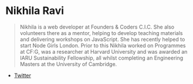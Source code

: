 # Nikhila Ravi

> Nikhila is a web developer at Founders & Coders C.I.C. She also volunteers there as a mentor, helping to develop teaching materials and delivering workshops on JavaScript. She has recently helped to start Node Girls London. Prior to this Nikhila worked on Programmes at CF:G, was a researcher at Harvard University and was awarded an IARU Sustainability Fellowship, all whilst completing an Engineering Masters at the University of Cambridge.

* [Twitter](https://twitter.com/nikhilaravi)
